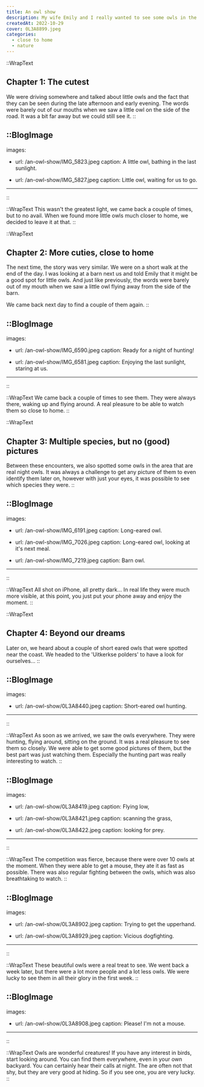 ```yaml
---
title: An owl show
description: My wife Emily and I really wanted to see some owls in the area. In the spring and summer period of 2022, we were spoiled. In a short timespan, we found owls in three different places. A couple of them really close to our home.
createdAt: 2022-10-29
cover: 0L3A8899.jpeg
categories:
  - close to home
  - nature
---
```


::WrapText

<h2 class="mb-6 text-3xl tracking-wide font-bold">Chapter 1: The cutest</h2>
We were driving somewhere and talked about little owls and the fact that they can be seen during the late afternoon and early evening. The words were barely out of our mouths when we saw a little owl on the side of the road. It was a bit far away but we could still see it.
::

<!-- prettier-ignore -->
::BlogImage
---

images:

- url: /an-owl-show/IMG_5823.jpeg
  caption: A little owl, bathing in the last sunlight.

- url: /an-owl-show/IMG_5827.jpeg
  caption: Little owl, waiting for us to go.

---

::

::WrapText
This wasn't the greatest light, we came back a couple of times, but to no avail. When we found more little owls much closer to home, we decided to leave it at that.
::

::WrapText

<h2 class="mb-6 text-3xl tracking-wide font-bold">Chapter 2: More cuties, close to home</h2>
The next time, the story was very similar. We were on a short walk at the end of the day. I was looking at a barn next us and told Emily that it might be a good spot for little owls. And just like previously, the words were barely out of my mouth when we saw a little owl flying away from the side of the barn.

We came back next day to find a couple of them again.
::

<!-- prettier-ignore -->
::BlogImage
---

images:

- url: /an-owl-show/IMG_6590.jpeg
  caption: Ready for a night of hunting!

- url: /an-owl-show/IMG_6581.jpeg
  caption: Enjoying the last sunlight, staring at us.

---

::

::WrapText
We came back a couple of times to see them. They were always there, waking up and flying around. A real pleasure to be able to watch them so close to home.
::

::WrapText

<h2 class="mb-6 text-3xl tracking-wide font-bold">Chapter 3: Multiple species, but no (good) pictures</h2>
Between these encounters, we also spotted some owls in the area that are real night owls. It was always a challenge to get any picture of them to even identify them later on, however with just your eyes, it was possible to see which species they were.
::

<!-- prettier-ignore -->
::BlogImage
---

images:

- url: /an-owl-show/IMG_6191.jpeg
  caption: Long-eared owl.

- url: /an-owl-show/IMG_7026.jpeg
  caption: Long-eared owl, looking at it's next meal.

- url: /an-owl-show/IMG_7219.jpeg
  caption: Barn owl.

---

::

::WrapText
All shot on iPhone, all pretty dark... In real life they were much more visible, at this point, you just put your phone away and enjoy the moment.
::

::WrapText

<h2 class="mb-6 text-3xl tracking-wide font-bold">Chapter 4: Beyond our dreams</h2>
Later on, we heard about a couple of short eared owls that were spotted near the coast. We headed to the 'Uitkerkse polders' to have a look for ourselves...
::

<!-- prettier-ignore -->
::BlogImage
---

images:

- url: /an-owl-show/0L3A8440.jpeg
  caption: Short-eared owl hunting.

---

::

::WrapText
As soon as we arrived, we saw the owls everywhere. They were hunting, flying around, sitting on the ground. It was a real pleasure to see them so closely. We were able to get some good pictures of them, but the best part was just watching them. Especially the hunting part was really interesting to watch.
::

<!-- prettier-ignore -->
::BlogImage
---

images:

- url: /an-owl-show/0L3A8419.jpeg
  caption: Flying low,

- url: /an-owl-show/0L3A8421.jpeg
  caption: scanning the grass,

- url: /an-owl-show/0L3A8422.jpeg
  caption: looking for prey.

---

::

::WrapText
The competition was fierce, because there were over 10 owls at the moment. When they were able to get a mouse, they ate it as fast as possible. There was also regular fighting between the owls, which was also breathtaking to watch.
::

<!-- prettier-ignore -->
::BlogImage
---

images:

- url: /an-owl-show/0L3A8902.jpeg
  caption: Trying to get the upperhand.

- url: /an-owl-show/0L3A8929.jpeg
  caption: Vicious dogfighting.

---

::

::WrapText
These beautiful owls were a real treat to see. We went back a week later, but there were a lot more people and a lot less owls. We were lucky to see them in all their glory in the first week.
::

<!-- prettier-ignore -->
::BlogImage
---

images:

- url: /an-owl-show/0L3A8908.jpeg
  caption: Please! I'm not a mouse.

---

::

::WrapText
Owls are wonderful creatures! If you have any interest in birds, start looking around. You can find them everywhere, even in your own backyard. You can certainly hear their calls at night.
The are often not that shy, but they are very good at hiding. So if you see one, you are very lucky.
::
